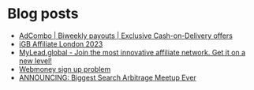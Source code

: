 # Blog posts
<!-- BLOG-POST-LIST:START -->
- [AdCombo | Biweekly payouts | Exclusive Cash-on-Delivery offers](https://afflift.com/f/threads/adcombo-biweekly-payouts-exclusive-cash-on-delivery-offers.3509/)
- [iGB Affiliate London 2023](https://afflift.com/f/threads/igb-affiliate-london-2023.10075/)
- [MyLead.global - Join the most innovative affiliate network. Get it on a new level!](https://afflift.com/f/threads/mylead-global-join-the-most-innovative-affiliate-network-get-it-on-a-new-level.2151/)
- [Webmoney sign up problem](https://afflift.com/f/threads/webmoney-sign-up-problem.10330/)
- [ANNOUNCING: Biggest Search Arbitrage Meetup Ever](https://afflift.com/f/threads/announcing-biggest-search-arbitrage-meetup-ever.10332/)
<!-- BLOG-POST-LIST:END -->
